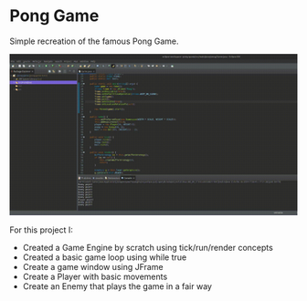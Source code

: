 # Pong Game

Simple recreation of the famous Pong Game.

![Game Preview](./docs/game-preview.gif)

For this project I:

- Created a Game Engine by scratch using tick/run/render concepts
- Created a basic game loop using while true
- Create a game window using JFrame
- Create a Player with basic movements
- Create an Enemy that plays the game in a fair way 